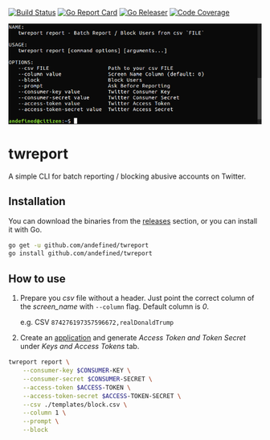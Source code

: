 [![Build Status](https://travis-ci.org/andefined/twreport.svg?branch=master)](https://travis-ci.org/andefined/twreport)
[![Go Report Card](https://goreportcard.com/badge/github.com/andefined/twreport)](https://goreportcard.com/report/github.com/andefined/twreport)
[![Go Releaser](https://img.shields.io/github/release/andefined/twreport.svg)](https://goreportcard.com/report/github.com/andefined/twreport/releases/latest)
[![Code Coverage](https://img.shields.io/codecov/c/github/andefined/twreport/master.svg)](https://codecov.io/gh/andefined/twreport/releases/latest)

[![twreport](screenshot.png)](https://github.com/andefined/twreport)

# twreport
A simple CLI for batch reporting / blocking abusive accounts on Twitter.

## Installation
You can download the binaries from the [releases](https://github.com/andefined/twreport/releases) section, or you can install it with Go.

```bash
go get -u github.com/andefined/twreport
go install github.com/andefined/twreport
```

## How to use
1. Prepare you *csv* file without a header. Just point the correct column of the *screen_name* with `--column` flag. Default column is *0*.

    e.g. CSV `874276197357596672,realDonaldTrump`
2. Create an [application](https://apps.twitter.com) and generate *Access Token and Token Secret* under *Keys and Access Tokens* tab.


```bash
twreport report \
    --consumer-key $CONSUMER-KEY \
    --consumer-secret $CONSUMER-SECRET \
    --access-token $ACCESS-TOKEN \
    --access-token-secret $ACCESS-TOKEN-SECRET \
    --csv ./templates/block.csv \
    --column 1 \
    --prompt \
    --block
```

